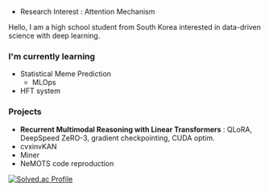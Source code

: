 - Research Interest : Attention Mechanism

Hello, I am a high school student from South Korea interested in data-driven science with deep learning. 

### I'm currently learning

- Statistical Meme Prediction
  - MLOps
- HFT system 

### Projects
- **Recurrent Multimodal Reasoning with Linear Transformers** : QLoRA, DeepSpeed ZeRO-3, gradient checkpointing, CUDA optim. 
- cvxinvKAN
- Miner
- NeMOTS code reproduction

[![Solved.ac Profile](http://mazassumnida.wtf/api/v2/generate_badge?boj=bllacovvqso)](https://solved.ac/bllacovvqso/)
